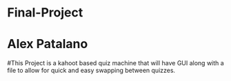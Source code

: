 # Final-Project
# Alex Patalano
#This Project is a kahoot based quiz machine that will have GUI along with a file to allow for quick and easy swapping between quizzes.
